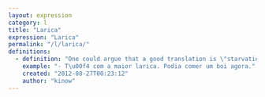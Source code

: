 ```yaml
---
layout: expression
category: l
title: "Larica"
expression: "Larica"
permalink: "/l/larica/"
definitions:
  - definition: "One could argue that a good translation is \"starvation\", but this word became popular with the pot-heads. It is the same as \"munchies\". You can use it while you are with some lads in a pub, but you can''t use it in a formal business meeting."
    example: "- T\u00f4 com a maior larica. Podia comer um boi agora."
    created: "2012-08-27T00:23:12"
    author: "kinow"
---
```

